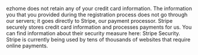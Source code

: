 ezhome does not retain any of your credit card information. The information you that you provided during the registration process does not go through our servers; it goes directly to Stripe, our payment processor. Stripe securely stores credit card information and processes payments for us. You can find information about their security measure here: Stripe Security. Stripe is currently being used by tens of thousands of websites that require online payments.